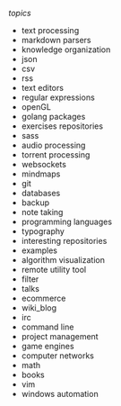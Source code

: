 *topics*
 - text processing
 - markdown parsers
 - knowledge organization
 - json
 - csv
 - rss
 - text editors
 - regular expressions
 - openGL
 - golang packages
 - exercises repositories
 - sass
 - audio processing
 - torrent processing
 - websockets
 - mindmaps
 - git
 - databases
 - backup
 - note taking
 - programming languages
 - typography
 - interesting repositories
 - examples
 - algorithm visualization
 - remote utility tool
 - filter
 - talks
 - ecommerce
 - wiki_blog
 - irc
 - command line
 - project management
 - game engines
 - computer networks
 - math
 - books
 - vim 
 - windows automation
